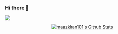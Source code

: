 ### Hi there 👋
![](https://leetcard.jacoblin.cool/Maaz_mk?theme=light,unicorn)

<p align="center">
  <a href="https://github.com/maazkhan101?tab=repositories">
    <img title="maazkhan101's Github Stats" alt="maazkhan101's Github Stats" src="https://github-readme-stats.vercel.app/api?username=maazkhan101&show_icons=true&count_private=true&include_all_commits=false&custom_title=GitHub%20Stats" />
  </a>
</p>


<!--

**maazkhan101/maazkhan101** is a ✨ _special_ ✨ repository because its `README.md` (this file) appears on your GitHub profile.

Here are some ideas to get you started:

- 🔭 I’m currently working on ...
- 🌱 I’m currently learning ...
- 👯 I’m looking to collaborate on ...
- 🤔 I’m looking for help with ...
- 💬 Ask me about ...
- 📫 How to reach me: ...
- 😄 Pronouns: ...
- ⚡ Fun fact: ...
-->
